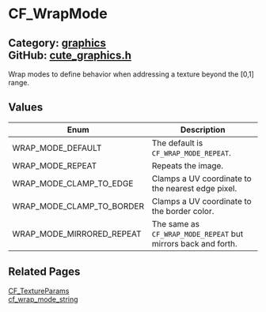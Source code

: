 [](../header.md ':include')

# CF_WrapMode

Category: [graphics](/api_reference?id=graphics)  
GitHub: [cute_graphics.h](https://github.com/RandyGaul/cute_framework/blob/master/include/cute_graphics.h)  
---

Wrap modes to define behavior when addressing a texture beyond the [0,1] range.

## Values

Enum | Description
--- | ---
WRAP_MODE_DEFAULT | The default is `CF_WRAP_MODE_REPEAT`.
WRAP_MODE_REPEAT | Repeats the image.
WRAP_MODE_CLAMP_TO_EDGE | Clamps a UV coordinate to the nearest edge pixel.
WRAP_MODE_CLAMP_TO_BORDER | Clamps a UV coordinate to the border color.
WRAP_MODE_MIRRORED_REPEAT | The same as `CF_WRAP_MODE_REPEAT` but mirrors back and forth.

## Related Pages

[CF_TextureParams](/graphics/cf_textureparams.md)  
[cf_wrap_mode_string](/graphics/cf_wrap_mode_string.md)  
